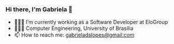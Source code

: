 ### Hi there, I'm Gabriela 👋

- 👩🏻‍💻 I’m currently working as a Software Developer at EloGroup
- 👩🏻‍🎓 Computer Engineering, University of Brasília
- 📫 How to reach me: gabrieladslopes@gmail.com

<!--
**gabrieladslopes/gabrieladslopes** is a ✨ _special_ ✨ repository because its `README.md` (this file) appears on your GitHub profile.

Here are some ideas to get you started:

- 🔭 I’m currently working on ...
- 🌱 I’m currently learning ...
- 👯 I’m looking to collaborate on ...
- 🤔 I’m looking for help with ...
- 💬 Ask me about ...
- 😄 Pronouns: ...
- ⚡ Fun fact: ...
-->
